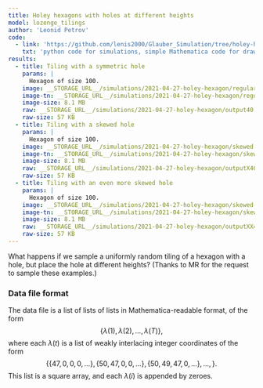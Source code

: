 ```yaml
---
title: Holey hexagons with holes at different heights 
model: lozenge_tilings
author: 'Leonid Petrov'
code:
  - link: 'https://github.com/lenis2000/Glauber_Simulation/tree/holey-hexagons'
    txt: 'python code for simulations, simple Mathematica code for drawing'
results:
  - title: Tiling with a symmetric hole
    params: |
      Hexagon of size 100.
    image: __STORAGE_URL__/simulations/2021-04-27-holey-hexagon/regular.png
    image-tn: __STORAGE_URL__/simulations/2021-04-27-holey-hexagon/regular-tn.png
    image-size: 8.1 MB
    raw: __STORAGE_URL__/simulations/2021-04-27-holey-hexagon/output40.txt
    raw-size: 57 KB
  - title: Tiling with a skewed hole
    params: |
      Hexagon of size 100.
    image: __STORAGE_URL__/simulations/2021-04-27-holey-hexagon/skewed.png
    image-tn: __STORAGE_URL__/simulations/2021-04-27-holey-hexagon/skewed-tn.png
    image-size: 8.1 MB
    raw: __STORAGE_URL__/simulations/2021-04-27-holey-hexagon/outputX40.txt
    raw-size: 57 KB
  - title: Tiling with an even more skewed hole
    params: |
      Hexagon of size 100.
    image: __STORAGE_URL__/simulations/2021-04-27-holey-hexagon/skewed-more.png
    image-tn: __STORAGE_URL__/simulations/2021-04-27-holey-hexagon/skewed-more-tn.png
    image-size: 8.1 MB
    raw: __STORAGE_URL__/simulations/2021-04-27-holey-hexagon/outputXX40.txt
    raw-size: 57 KB
---
```


What happens if we sample a uniformly random tiling of a hexagon with a hole, but place the hole at different heights? (Thanks to MR for the request to sample these examples.)

### Data file format

The data file is a list of lists of lists in Mathematica-readable format, of the form
$$\{ \lambda(1),\lambda(2),\ldots,\lambda(T) \},$$
where each $\lambda(t)$ is a list of weakly interlacing 
integer coordinates of the form
$$\{ \{ 47,0,0,0,\ldots \},\{ 50,47,0,0,\ldots \} , \{ 50,49,47,0,\ldots \} ,\ldots, \} .$$
This list is a square array, and each $\lambda(i)$ is appended by zeroes.